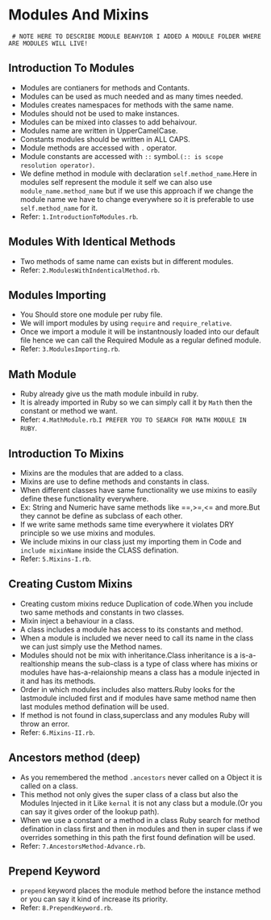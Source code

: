 # Modules And Mixins
` # NOTE HERE TO DESCRIBE MODULE BEAHVIOR I ADDED A MODULE FOLDER WHERE ARE MODULES WILL LIVE!`
 ## Introduction To Modules
  - Modules are contianers for methods and Contants.
  - Modules can be used as much needed and as many times needed.
  - Modules creates namespaces for methods with the same name.
  - Modules should not be used to make instances.
  - Modules can be mixed into classes to add behaivour.
  - Modules name are written in UpperCamelCase.
  - Constants modules should be written in ALL CAPS.
  - Module methods are accessed with `.` operator.
  - Module constants are accessed with `::` symbol.`(:: is scope resolution operator)`.
  - We define method in module with declaration `self.method_name`.Here in modules self represent the module it self we can also use `module_name.method_name` but if we use this approach if we change the module name we have to change everywhere so it is preferable to use `self.method_name` for it.
  - Refer: `1.IntroductionToModules.rb`.

 ## Modules With Identical Methods
  - Two methods of same name can exists but in different modules.
  - Refer: `2.ModulesWithIndenticalMethod.rb`.

 ## Modules Importing
  - You Should store one module per ruby file.
  - We will import modules by using `require` and `require_relative`.
  - Once we import a module it will be instantnously loaded into our default file hence we can call the Required Module as a regular defined module.
  - Refer: `3.ModulesImporting.rb`.

 ## Math Module
  - Ruby already give us the math module inbuild in ruby.
  - It is already imported in Ruby so we can simply call it by `Math` then the constant or method we want.
  - Refer: `4.MathModule.rb`.`I PREFER YOU TO SEARCH FOR MATH MODULE IN RUBY`.

 ## Introduction To Mixins
  - Mixins are the modules that are added to a class.
  - Mixins are use to define methods and constants in class.
  - When different classes have same functionality we use mixins to easily define these functionality everywhere.
  - Ex: String and Numeric have same methods like ==,>=,<= and more.But they cannot be define as subclass of each other.
  - If we write same methods same time everywhere it violates DRY principle so we use mixins and modules.
  - We include mixins in our class just my importing them in Code and `include mixinName` inside the CLASS defination.
  - Refer: `5.Mixins-I.rb`.

 ## Creating Custom Mixins
  - Creating custom mixins reduce Duplication of code.When you include two same methods and constants in two classes.
  - Mixin inject a behaviour in a class.
  - A class includes a module has access to its constants and method.
  - When a module is included we never need to call its name in the class we can just simply use the Method names.
  - Modules should not be mix with inheritance.Class inheritance is a is-a-realtionship means the sub-class is a type of class where has mixins or modules  have has-a-relaionship means a class has a module injected in it and has its methods.
  - Order in which modules includes also matters.Ruby looks for the lastmodule included first and if modules have same method name then last modules method defination will be used.
  - If method is not found in class,superclass and any modules Ruby will throw an error.
  - Refer: `6.Mixins-II.rb`.

 ## Ancestors method (deep)
  - As you remembered the method `.ancestors` never called on a Object it is called on a class.
  - This method not only gives the super class of a class but also the Modules Injected in it Like `kernal` it is not any class but a module.(Or you can say it gives order of the lookup path).
  - When we use a constant or a method in a class Ruby search for method defination in class first and then in modules and then in super class if we overrides something in this path the first found defination will be used.
  - Refer: `7.AncestorsMethod-Advance.rb`. 

 ## Prepend Keyword
  - `prepend` keyword places the module method before the instance method or you can say it kind of increase its priority.
  - Refer: `8.PrependKeyword.rb`.
